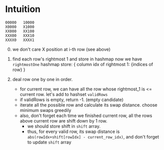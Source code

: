 # Intuition

```
00000   10000
X0000   X1000
XX000   XX100
XXX00   XXX10
XXXX0   XXXX1
```

0. we don't care X position at i-th row (see above)

1. find each row's rightmost 1 and store in hashmap
now we have `rightmostOne` hashmap store: { column idx of rightmost 1: {indices of row} }

2. deal row one by one in order.
    - for current row, we can have all the row whose rightmost_1 is <= current row. let's add to hashset `validRows`
    - if validRows is empty, return -1. (empty candidate)
    - iterate all the possible row and calculate its swap distance. choose minimum swaps greedily
    - also, don't forget each time we finished current row, all the rows above current row are shift down by 1 row.
      - we should store shift in `shift` array.
      - thus, for every valid row, its swap distance is `abs(rowIdx+shift[rowIdx] - current_row_idx)`, and don't forget to update `shift` array
